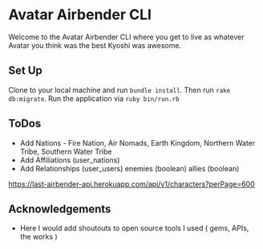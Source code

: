 # Avatar Airbender CLI

Welcome to the Avatar Airbender CLI where you get to live as whatever Avatar you think was the best
Kyoshi was awesome. 

## Set Up
Clone to your local machine and run `bundle install`. Then run `rake db:migrate`.
Run the application via `ruby bin/run.rb` 

## ToDos

- Add Nations - Fire Nation, Air Nomads, Earth Kingdom, Northern Water Tribe, Southern Water Tribe
- Add Affiliations (user_nations)
- Add Relationships (user_users) enemies (boolean) allies (boolean)

https://last-airbender-api.herokuapp.com/api/v1/characters?perPage=600

## Acknowledgements
- Here I would add shoutouts to open source tools I used ( gems, APIs, the works )